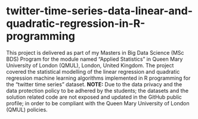 # twitter-time-series-data-linear-and-quadratic-regression-in-R-programming
This project is delivered as part of my Masters in Big Data Science (MSc BDS) Program for the module named “Applied Statistics” in Queen Mary University of London (QMUL), London, United Kingdom.  The project covered the statistical modelling of the linear regression and quadratic regression machine learning algorithms implemented in R programming for the “twitter time series” dataset.  **NOTE:** Due to the data privacy and the data protection policy to be adhered by the students; the datasets and the solution related code are not exposed and updated in the GitHub public profile; in order to be compliant with the Queen Mary University of London (QMUL) policies.
